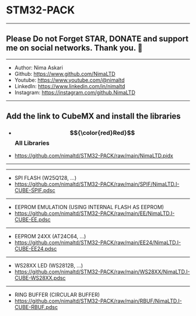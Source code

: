 # STM32-PACK
---
## Please Do not Forget STAR, DONATE and support me on social networks. Thank you. :sparkling_heart:  
---
-  Author:     Nima Askari  
-  Github:     https://www.github.com/NimaLTD
-  Youtube:    https://www.youtube.com/@nimaltd  
-  LinkedIn:   https://www.linkedin.com/in/nimaltd  
-  Instagram:  https://instagram.com/github.NimaLTD  
---
## Add the link to CubeMX and install the libraries
- ### $${\color{red}Red}$$ All Libraries
- https://github.com/nimaltd/STM32-PACK/raw/main/NimaLTD.pidx
---
---  
- SPI FLASH (W25Q128, ...) 
- https://github.com/nimaltd/STM32-PACK/raw/main/SPIF/NimaLTD.I-CUBE-SPIF.pdsc
-----
- EEPROM EMULATION (USING INTERNAL FLASH AS EEPROM)
- https://github.com/nimaltd/STM32-PACK/raw/main/EE/NimaLTD.I-CUBE-EE.pdsc
-----
- EEPROM 24XX (AT24C64, ...)
- https://github.com/nimaltd/STM32-PACK/raw/main/EE24/NimaLTD.I-CUBE-EE24.pdsc
----- 
- WS28XX LED (WS2812B, ...)
- https://github.com/nimaltd/STM32-PACK/raw/main/WS28XX/NimaLTD.I-CUBE-WS28XX.pdsc
----- 
- RING BUFFER (CIRCULAR BUFFER)
- https://github.com/nimaltd/STM32-PACK/raw/main/RBUF/NimaLTD.I-CUBE-RBUF.pdsc
